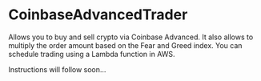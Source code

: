 # CoinbaseAdvancedTrader
 Allows you to buy and sell crypto via Coinbase Advanced. It also allows to multiply the order amount based on the Fear and Greed index. You can schedule trading using a Lambda function in AWS.

Instructions will follow soon...
